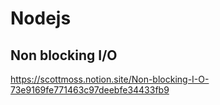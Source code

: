 # Nodejs

## Non blocking I/O

https://scottmoss.notion.site/Non-blocking-I-O-73e9169fe771463c97deebfe34433fb9
